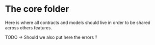 # The core folder

Here is where all contracts and models should live in order to be shared
across others features.

TODO -> Should we also put here the errors ?
